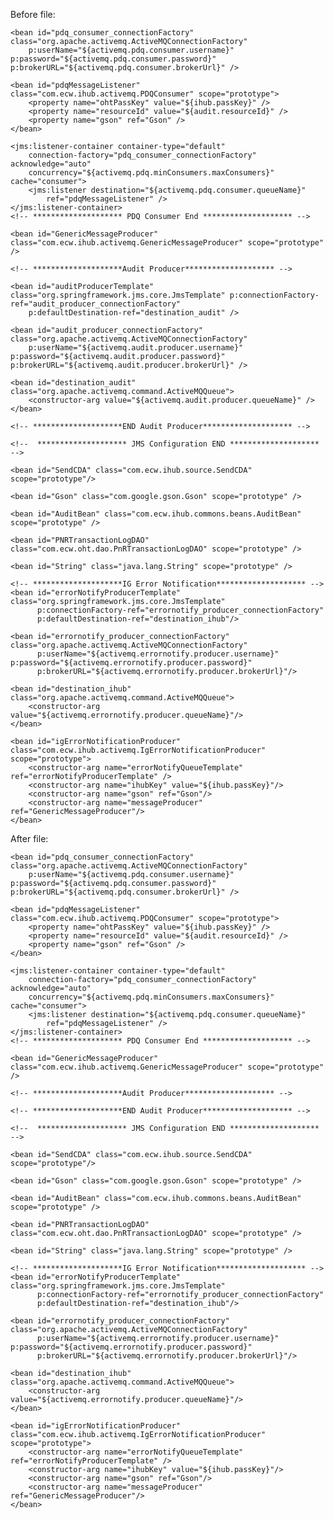 Before file:
<!--******************** PDQ Consumer Start ******************** -->
 
	<bean id="pdq_consumer_connectionFactory" class="org.apache.activemq.ActiveMQConnectionFactory"
		p:userName="${activemq.pdq.consumer.username}" p:password="${activemq.pdq.consumer.password}" p:brokerURL="${activemq.pdq.consumer.brokerUrl}" />	

<!-- A POJO that implements the JMS message listener -->
	<bean id="pdqMessageListener" class="com.ecw.ihub.activemq.PDQConsumer" scope="prototype">
		<property name="ohtPassKey" value="${ihub.passKey}" />
		<property name="resourceId" value="${audit.resourceId}" />
		<property name="gson" ref="Gson" />
	</bean>

	<jms:listener-container container-type="default"
		connection-factory="pdq_consumer_connectionFactory" acknowledge="auto"
		concurrency="${activemq.pdq.minConsumers.maxConsumers}" cache="consumer">
		<jms:listener destination="${activemq.pdq.consumer.queueName}"
			ref="pdqMessageListener" />
	</jms:listener-container> 
	<!-- ******************** PDQ Consumer End ******************** -->

	<bean id="GenericMessageProducer" class="com.ecw.ihub.activemq.GenericMessageProducer" scope="prototype" />

	<!-- ********************Audit Producer******************** -->

	<bean id="auditProducerTemplate" class="org.springframework.jms.core.JmsTemplate" p:connectionFactory-ref="audit_producer_connectionFactory"
		p:defaultDestination-ref="destination_audit" />
		
	<bean id="audit_producer_connectionFactory" class="org.apache.activemq.ActiveMQConnectionFactory"
		p:userName="${activemq.audit.producer.username}" p:password="${activemq.audit.producer.password}" p:brokerURL="${activemq.audit.producer.brokerUrl}" />		
		
	<bean id="destination_audit" class="org.apache.activemq.command.ActiveMQQueue">
		<constructor-arg value="${activemq.audit.producer.queueName}" />
	</bean>

	<!-- ********************END Audit Producer******************** -->

	<!--  ******************** JMS Configuration END ******************** -->

	<bean id="SendCDA" class="com.ecw.ihub.source.SendCDA" scope="prototype"/>
	
	<bean id="Gson" class="com.google.gson.Gson" scope="prototype" />
	
	<bean id="AuditBean" class="com.ecw.ihub.commons.beans.AuditBean" scope="prototype" />
	
	<bean id="PNRTransactionLogDAO" class="com.ecw.oht.dao.PnRTransactionLogDAO" scope="prototype" />
	
	<bean id="String" class="java.lang.String" scope="prototype" />

	<!-- ********************IG Error Notification******************** -->
	<bean id="errorNotifyProducerTemplate" class="org.springframework.jms.core.JmsTemplate"
		  p:connectionFactory-ref="errornotify_producer_connectionFactory"
		  p:defaultDestination-ref="destination_ihub"/>

	<bean id="errornotify_producer_connectionFactory" class="org.apache.activemq.ActiveMQConnectionFactory"
		  p:userName="${activemq.errornotify.producer.username}" p:password="${activemq.errornotify.producer.password}"
		  p:brokerURL="${activemq.errornotify.producer.brokerUrl}"/>

	<bean id="destination_ihub" class="org.apache.activemq.command.ActiveMQQueue">
		<constructor-arg value="${activemq.errornotify.producer.queueName}"/>
	</bean>

	<bean id="igErrorNotificationProducer" class="com.ecw.ihub.activemq.IgErrorNotificationProducer" scope="prototype">
		<constructor-arg name="errorNotifyQueueTemplate" ref="errorNotifyProducerTemplate" />
		<constructor-arg name="ihubKey" value="${ihub.passKey}"/>
		<constructor-arg name="gson" ref="Gson"/>
		<constructor-arg name="messageProducer" ref="GenericMessageProducer"/>
	</bean>

After file:

<!--******************** PDQ Consumer Start ******************** -->
 
	<bean id="pdq_consumer_connectionFactory" class="org.apache.activemq.ActiveMQConnectionFactory"
		p:userName="${activemq.pdq.consumer.username}" p:password="${activemq.pdq.consumer.password}" p:brokerURL="${activemq.pdq.consumer.brokerUrl}" />	

<!-- A POJO that implements the JMS message listener -->
	<bean id="pdqMessageListener" class="com.ecw.ihub.activemq.PDQConsumer" scope="prototype">
		<property name="ohtPassKey" value="${ihub.passKey}" />
		<property name="resourceId" value="${audit.resourceId}" />
		<property name="gson" ref="Gson" />
	</bean>

	<jms:listener-container container-type="default"
		connection-factory="pdq_consumer_connectionFactory" acknowledge="auto"
		concurrency="${activemq.pdq.minConsumers.maxConsumers}" cache="consumer">
		<jms:listener destination="${activemq.pdq.consumer.queueName}"
			ref="pdqMessageListener" />
	</jms:listener-container> 
	<!-- ******************** PDQ Consumer End ******************** -->

	<bean id="GenericMessageProducer" class="com.ecw.ihub.activemq.GenericMessageProducer" scope="prototype" />

	<!-- ********************Audit Producer******************** -->
 
	<!-- ********************END Audit Producer******************** -->

	<!--  ******************** JMS Configuration END ******************** -->

	<bean id="SendCDA" class="com.ecw.ihub.source.SendCDA" scope="prototype"/>
	
	<bean id="Gson" class="com.google.gson.Gson" scope="prototype" />
	
	<bean id="AuditBean" class="com.ecw.ihub.commons.beans.AuditBean" scope="prototype" />
	
	<bean id="PNRTransactionLogDAO" class="com.ecw.oht.dao.PnRTransactionLogDAO" scope="prototype" />
	
	<bean id="String" class="java.lang.String" scope="prototype" />

	<!-- ********************IG Error Notification******************** -->
	<bean id="errorNotifyProducerTemplate" class="org.springframework.jms.core.JmsTemplate"
		  p:connectionFactory-ref="errornotify_producer_connectionFactory"
		  p:defaultDestination-ref="destination_ihub"/>

	<bean id="errornotify_producer_connectionFactory" class="org.apache.activemq.ActiveMQConnectionFactory"
		  p:userName="${activemq.errornotify.producer.username}" p:password="${activemq.errornotify.producer.password}"
		  p:brokerURL="${activemq.errornotify.producer.brokerUrl}"/>

	<bean id="destination_ihub" class="org.apache.activemq.command.ActiveMQQueue">
		<constructor-arg value="${activemq.errornotify.producer.queueName}"/>
	</bean>

	<bean id="igErrorNotificationProducer" class="com.ecw.ihub.activemq.IgErrorNotificationProducer" scope="prototype">
		<constructor-arg name="errorNotifyQueueTemplate" ref="errorNotifyProducerTemplate" />
		<constructor-arg name="ihubKey" value="${ihub.passKey}"/>
		<constructor-arg name="gson" ref="Gson"/>
		<constructor-arg name="messageProducer" ref="GenericMessageProducer"/>
	</bean>
